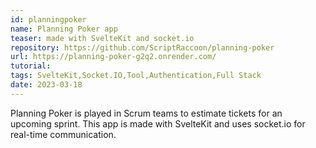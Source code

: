 ```yaml
---
id: planningpoker
name: Planning Poker app
teaser: made with SvelteKit and socket.io
repository: https://github.com/ScriptRaccoon/planning-poker
url: https://planning-poker-g2q2.onrender.com/
tutorial:
tags: SvelteKit,Socket.IO,Tool,Authentication,Full Stack
date: 2023-03-18
---
```


Planning Poker is played in Scrum teams to estimate tickets for an upcoming sprint. This app is made with SvelteKit and uses socket.io for real-time communication.
